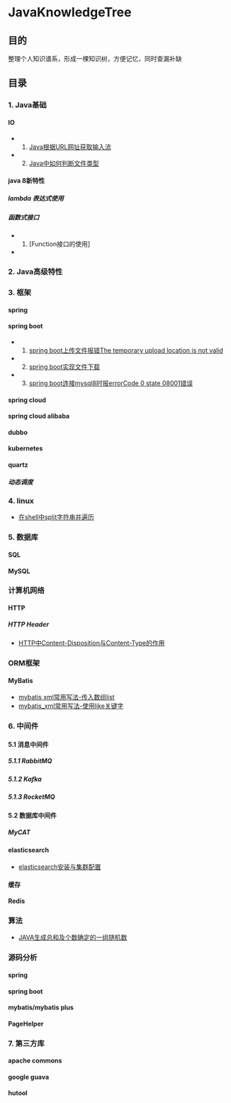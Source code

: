 # JavaKnowledgeTree

## 目的
整理个人知识谱系，形成一棵知识树，方便记忆，同时查漏补缺

## 目录

### 1. Java基础

#### IO
- 1. [Java根据URL网址获取输入流](java/Java根据URL网址获取输入流.md)
- 2. [Java中如何判断文件类型](java/Java中如何判断文件类型.md)


#### java 8新特性



##### lambda 表达式使用

##### 函数式接口
- 1. [Function接口的使用]
- 


### 2. Java高级特性

### 3. 框架

#### spring

#### spring boot
- 1. [spring boot上传文件报错The temporary upload location is not valid](spring-boot上传文件报错The_temporary_upload_location_is_not_valid.md)
- 2. [spring boot实现文件下载](frameworks/spring-boot/spring-boot实现文件下载.md)
- 3. [spring boot连接mysql8时报errorCode 0 state 08001错误](frameworks/spring-boot/spring-boot连接mysql8时报errorCode_0_state_08001错误.md)

#### spring cloud

#### spring cloud alibaba

#### dubbo

#### kubernetes


#### quartz

##### 动态调度


### 4. linux
- [在shell中split字符串并遍历](linux/在shell中split字符串并遍历.md)

### 5. 数据库

#### SQL

#### MySQL


### 计算机网络

#### HTTP  

##### HTTP Header
- [HTTP中Content-Disposition与Content-Type的作用](network/HTTP中Content-Disposition与Content-Type的作用.md)


### ORM框架

#### MyBatis
- [mybatis xml常用写法-传入数组list](frameworks/mybatis_and_mybatis_plus/mybatis_xml常用写法-传入数组list.md)
- [mybatis_xml常用写法-使用like关键字](frameworks/mybatis_and_mybatis_plus/mybatis_xml常用写法-使用like关键字.md)



### 6. 中间件
#### 5.1 消息中间件
##### 5.1.1 RabbitMQ

##### 5.1.2 Kafka

##### 5.1.3 RocketMQ


#### 5.2 数据库中间件

##### MyCAT


#### elasticsearch
- [elasticsearch安装与集群配置](middleware/elasticsearch/elasticsearch安装与集群配置.md)

#### 缓存

#### Redis



### 算法
- [JAVA生成总和及个数确定的一组随机数](algorithm/JAVA生成总和及个数确定的一组随机数.md)


### 源码分析

#### spring

#### spring boot

#### mybatis/mybatis plus

#### PageHelper

### 7. 第三方库

#### apache commons

#### google guava

#### hutool